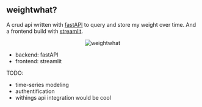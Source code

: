 ## weightwhat?

A crud api written with [fastAPI](https://github.com/tiangolo/fastapi) to query and store my weight over time. And a frontend build with [streamlit](https://github.com/streamlit/streamlit).

<p align="center">
<img src="/img/screenshot.png" alt="weightwhat">
</p>

- backend: fastAPI
- frontend: streamlit

TODO:
- time-series modeling
- authentification
- withings api integration would be cool
